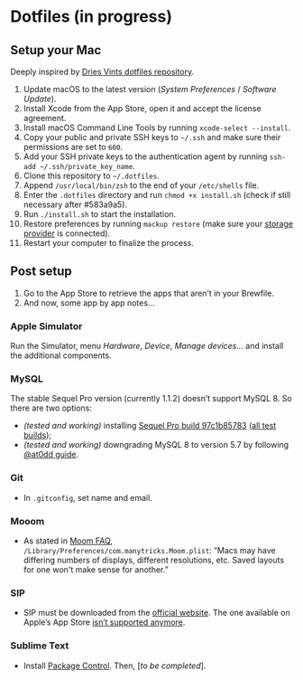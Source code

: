 # Dotfiles (in progress)

## Setup your Mac

Deeply inspired by [Dries Vints dotfiles repository](https://github.com/driesvints/dotfiles).

1. Update macOS to the latest version (_System Preferences_ / _Software Update_).
2. Install Xcode from the App Store, open it and accept the license agreement.
3. Install macOS Command Line Tools by running `xcode-select --install`.
4. Copy your public and private SSH keys to `~/.ssh` and make sure their permissions are set to `600`.
5. Add your SSH private keys to the authentication agent by running `ssh-add ~/.ssh/private_key_name`.
6. Clone this repository to `~/.dotfiles`.
7. Append `/usr/local/bin/zsh` to the end of your `/etc/shells` file.
8. Enter the `.dotfiles` directory and run `chmod +x install.sh` (check if still necessary after #583a9a5).
9. Run `./install.sh` to start the installation.
10. Restore preferences by running `mackup restore` (make sure your [storage provider](https://github.com/lra/mackup/blob/master/doc/README.md#storage) is connected).
11. Restart your computer to finalize the process.

## Post setup

1. Go to the App Store to retrieve the apps that aren’t in your Brewfile.
2. And now, some app by app notes…

### Apple Simulator

Run the Simulator, menu _Hardware_, _Device_, _Manage devices…_ and install the additional components.

### MySQL

The stable Sequel Pro version (currently 1.1.2) doesn’t support MySQL 8. So there are two options:
- _(tested and working)_ installing [Sequel Pro build 97c1b85783](https://sequelpro.com/builds/Sequel-Pro-Build-97c1b85783.zip) ([all test builds](https://sequelpro.com/test-builds));
- _(tested and working)_ downgrading MySQL 8 to version 5.7 by following [@at0dd guide](https://medium.com/@at0dd/install-mysql-5-7-on-mac-os-mojave-cd07ec936034).

### Git

- In `.gitconfig`, set name and email.

### Mooom

- As stated in [Moom FAQ](https://manytricks.com/osticket/kb/faq.php?id=53), `/Library/Preferences/com.manytricks.Moom.plist`: “Macs may have differing numbers of displays, different resolutions, etc. Saved layouts for one won't make sense for another.”

### SIP

- SIP must be downloaded from the [official website](http://sipapp.io). The one available on Apple’s App Store [isn’t supported anymore](https://medium.com/@sipapp/moving-from-mac-app-store-b41c9e2f53e8).

### Sublime Text

- Install [Package Control](https://packagecontrol.io/installation). Then, [_to be completed_].
